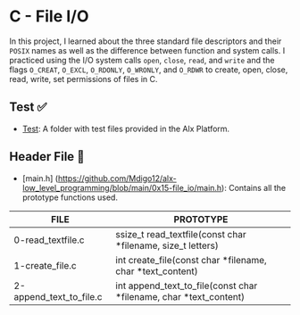 # C - File I/O
In this project, I learned about the three standard file descriptors
and their `POSIX` names as well as the difference between function and system calls.
I practiced using the I/O system calls `open`, `close`, `read`, and `write`
and the flags `O_CREAT`, `O_EXCL`, `O_RDONLY`, `O_WRONLY`, and `O_RDWR`
to create, open, close, read, write, set permissions of files in C.

## Test :white_check_mark:
* [Test](https://github.com/Mdigo12/alx-low_level_programming/tree/main/0x15-file_io/test_f): A folder with test files provided in the Alx Platform.

## Header File :scroll:
* [main.h] (https://github.com/Mdigo12/alx-low_level_programming/blob/main/0x15-file_io/main.h): Contains all the prototype functions used.

|FILE|PROTOTYPE|
|------------------------|----------------------------------------------------------|
|0-read_textfile.c|ssize_t read_textfile(const char *filename, size_t letters)|
|1-create_file.c|int create_file(const char *filename, char *text_content)|
|2-append_text_to_file.c|int append_text_to_file(const char *filename, char *text_content)|
